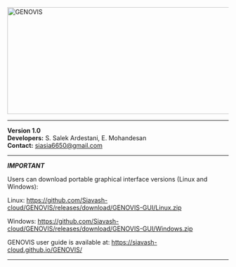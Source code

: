 
<img width="664" height="244" alt="GENOVIS" src="https://github.com/user-attachments/assets/a5c0b97a-f144-4a6d-9283-0d55ee58baa8" />

---

**Version 1.0**  
**Developers:** S. Salek Ardestani, E. Mohandesan  
**Contact:** siasia6650@gmail.com

---

***IMPORTANT*** 

Users can download portable graphical interface versions (Linux and Windows):

Linux: https://github.com/Siavash-cloud/GENOVIS/releases/download/GENOVIS-GUI/Linux.zip

Windows: https://github.com/Siavash-cloud/GENOVIS/releases/download/GENOVIS-GUI/Windows.zip

GENOVIS user guide is available at: https://siavash-cloud.github.io/GENOVIS/

---
